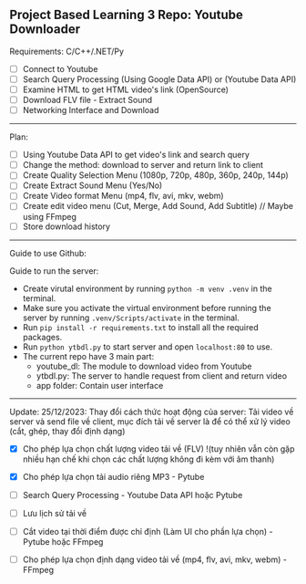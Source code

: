 Project Based Learning 3 Repo: Youtube Downloader
-----
Requirements: C/C++/.NET/Py
- [ ] Connect to Youtube
- [ ] Search Query Processing (Using Google Data API) or (Youtube Data API)
- [ ] Examine HTML to get HTML video's link (OpenSource)
- [ ] Download FLV file - Extract Sound
- [ ] Networking Interface and Download 
-----
Plan: 
- [ ] Using Youtube Data API to get video's link and search query
- [ ] Change the method: download to server and return link to client
- [ ] Create Quality Selection Menu (1080p, 720p, 480p, 360p, 240p, 144p)
- [ ] Create Extract Sound Menu (Yes/No)
- [ ] Create Video format Menu (mp4, flv, avi, mkv, webm)
- [ ] Create edit video menu (Cut, Merge, Add Sound, Add Subtitle) // Maybe using FFmpeg
- [ ] Store download history
-----
Guide to use Github:  

Guide to run the server:
- Create virutal environment by running `python -m venv .venv` in the terminal.
- Make sure you activate the virtual environment before running the server by running `.venv/Scripts/activate` in the terminal.  
- Run `pip install -r requirements.txt` to install all the required packages.
- Run `python ytbdl.py` to start server and open `localhost:80` to use.  
- The current repo have 3 main part:  
    + youtube_dl: The module to download video from Youtube  
    + ytbdl.py: The server to handle request from client and return video  
    + app folder: Contain user interface  

-----
Update: 25/12/2023:
Thay đổi cách thức hoạt động của server:
Tải video về server và send file về client, mục đích tải về server là để có thể xử lý video (cắt, ghép, thay đổi định dạng)
- [x] Cho phép lựa chọn chất lượng video tải về (FLV) !(tuy nhiên vẫn còn gặp nhiều hạn chế khi chọn các chất lượng không đi kèm với âm thanh)  
- [x] Cho phép lựa chọn tải audio riêng MP3  - Pytube
- [ ] Search Query Processing - Youtube Data API hoặc Pytube
- [ ] Lưu lịch sử tải về 
- [ ] Cắt video tại thời điểm được chỉ định (Làm UI cho phần lựa chọn) - Pytube hoặc FFmpeg 
- [ ] Cho phép lựa chọn định dạng video tải về (mp4, flv, avi, mkv, webm)  - FFmpeg

